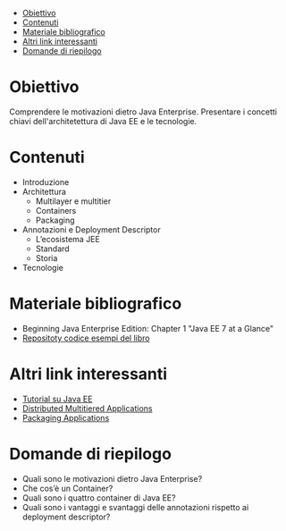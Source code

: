 - [Obiettivo](#obiettivo)
- [Contenuti](#contenuti)
- [Materiale bibliografico](#materiale-bibliografico)
- [Altri link interessanti](#altri-link-interessanti)
- [Domande di riepilogo](#domande-di-riepilogo)
# Obiettivo 
Comprendere le motivazioni dietro Java Enterprise. Presentare i concetti chiavi dell'architetettura di Java EE e le tecnologie.

# Contenuti
- Introduzione
- Architettura
  - Multilayer e multitier
  - Containers
  - Packaging
- Annotazioni e Deployment Descriptor
  - L’ecosistema JEE
  - Standard
  - Storia
- Tecnologie

# Materiale bibliografico
- Beginning Java Enterprise Edition: Chapter 1 "Java EE 7 at a Glance"
- [Repositoty codice esempi del libro](https://github.com/agoncal/agoncal-book-javaee7)

# Altri link interessanti
- [Tutorial su Java EE](https://javaee.github.io/tutorial)
- [Distributed Multitiered Applications](https://docs.oracle.com/javaee/7/tutorial/overview003.htm)
- [Packaging Applications](https://docs.oracle.com/javaee/7/tutorial/packaging001.htm#BCGDJDFB)

# Domande di riepilogo
* Quali sono le motivazioni dietro Java Enterprise?
* Che cos’è un Container?
* Quali sono i quattro container di Java EE?
* Quali sono i vantaggi e svantaggi delle annotazioni rispetto ai deployment descriptor?
  